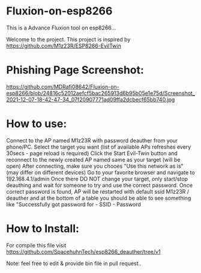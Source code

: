# Fluxion-on-esp8266
This is a Advance Fluxion tool on esp8266...

Welcome to the project. This project is inspired by https://github.com/M1z23R/ESP8266-EvilTwin

# Phishing Page Screenshot:

https://github.com/MDRafi08642/Fluxion-on-esp8266/blob/24816c52012aefcf5bac265913d6b95b05e1e75d/Screenshot_2021-12-07-18-42-47-34_07f20907771ad09ffa2dcbecf65bb740.jpg

# How to use:
Connect to the AP named M1z23R with password deauther from your phone/PC.
Select the target you want (list of available APs refreshes every 30secs - page reload is required)
Click the Start Evil-Twin button and reconnect to the newly created AP named same as your target (will be open)
After connecting, make sure you chooes "Use this network as is" (may differ on different devices)
Go to your favorite browser and navigate to 192.168.4.1/admin
Once there DO NOT change your target, only start/stop deauthing and wait for someone to try and use the correct password.
Once correct password is found, AP will be restarted with default ssid M1z23R / deauther and at the bottom of a table you should be able to see something like "Successfully got password for - SSID - Password

# How to Install:
For compile this file visit https://github.com/SpacehuhnTech/esp8266_deauther/tree/v1

Note: feel free to edit & provide bin file in pull request..
